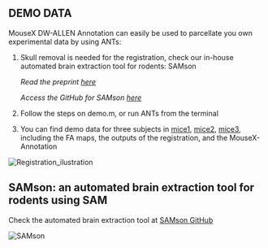 ## DEMO DATA

MouseX DW-ALLEN Annotation can easily be used to parcellate you own experimental data by using ANTs:

1) Skull removal is needed for the registration, check our in-house automated brain extraction tool for rodents: SAMson  

      _Read the preprint [here](https://doi.org/10.1101/2024.03.07.583982)_  

      _Access the GitHub for SAMson [here](https://github.com/CanalsLab/SAMson)_


2) Follow the steps on demo.m, or run ANTs from the terminal
3) You can find demo data for three subjects in [mice1](mice1), [mice2](mice2), [mice3](mice3), including the FA maps, the outputs of the registration, and the MouseX-Annotation

![Registration_ilustration](https://github.com/user-attachments/assets/21f49dd4-2b03-48f6-a125-f5059e36d239)





## SAMson: an automated brain extraction tool for rodents using SAM

Check the automated brain extraction tool at [SAMson GitHub](https://github.com/CanalsLab/SAMson)

![SAMson](https://github.com/user-attachments/assets/f13f45e6-b52b-476b-a97e-2f1a386643cb)
